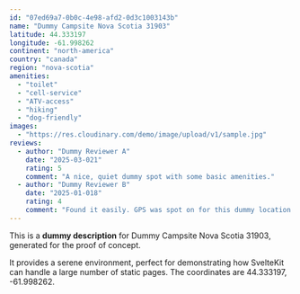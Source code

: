 ```yaml
---
id: "07ed69a7-0b0c-4e98-afd2-0d3c1003143b"
name: "Dummy Campsite Nova Scotia 31903"
latitude: 44.333197
longitude: -61.998262
continent: "north-america"
country: "canada"
region: "nova-scotia"
amenities:
  - "toilet"
  - "cell-service"
  - "ATV-access"
  - "hiking"
  - "dog-friendly"
images:
  - "https://res.cloudinary.com/demo/image/upload/v1/sample.jpg"
reviews:
  - author: "Dummy Reviewer A"
    date: "2025-03-021"
    rating: 5
    comment: "A nice, quiet dummy spot with some basic amenities."
  - author: "Dummy Reviewer B"
    date: "2025-01-018"
    rating: 4
    comment: "Found it easily. GPS was spot on for this dummy location."
---
```


This is a **dummy description** for Dummy Campsite Nova Scotia 31903, generated for the proof of concept.

It provides a serene environment, perfect for demonstrating how SvelteKit can handle a large number of static pages. The coordinates are 44.333197, -61.998262.
